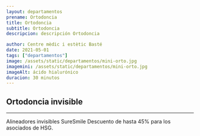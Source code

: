 ```yaml
---
layout: departamentos
prename: Ortodoncia
title: Ortodoncia
subtitle: Ortodoncia
descripcion: descripción Ortodoncia

author: Centre mèdic i estètic Basté
date: 2021-05-01
tags: ["departamentos"]
image: /assets/static/departamentos/mini-orto.jpg
imagemini: /assets/static/departamentos/mini-orto.jpg
imageAlt: ácido hialurónico
duracion: 30 minutos
---
```



##  Ortodoncia invisible
___



Alineadores invisibles SureSmile
Descuento de hasta 45% para los asociados de HSG.

